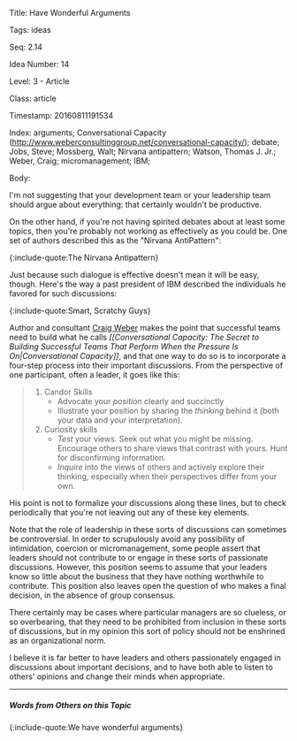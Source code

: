 Title:  Have Wonderful Arguments

Tags:   ideas

Seq:    2.14

Idea Number: 14

Level:  3 - Article

Class:  article

Timestamp: 20160811191534

Index:  arguments; Conversational Capacity (http://www.weberconsultinggroup.net/conversational-capacity/); debate; Jobs, Steve; Mossberg, Walt; Nirvana antipattern; Watson, Thomas J. Jr.; Weber, Craig; micromanagement; IBM; 

Body:

I'm not suggesting that your development team or your leadership team should argue about everything: that certainly wouldn't be productive.

On the other hand, if you're not having spirited debates about at least some topics, then you're probably not working as effectively as you could be. One set of authors described this as the "Nirvana AntiPattern":

{:include-quote:The Nirvana Antipattern}

Just because such dialogue is effective doesn't mean it will be easy, though. Here's the way a past president of IBM described the individuals he favored for such discussions:

{:include-quote:Smart, Scratchy Guys}

Author and consultant [Craig Weber](https://www.weberconsultinggroup.net/craig-weber/) makes the point that successful teams need to build what he calls <cite>[[Conversational Capacity: The Secret to Building Successful Teams That Perform When the Pressure Is On|Conversational Capacity]]</cite>, and that one way to do so is to incorporate a four-step process into their important discussions. From the perspective of one participant, often a leader, it goes like this:

<blockquote>
<ol>
<li>Candor Skills
<ul>
<li>Advocate your <em>position</em> clearly and succinctly</li>
<li>Illustrate your position by sharing the <em>thinking</em> behind it (both your data and your interpretation).</li>
</ul>
</li>
<li>Curiosity skills
<ul>
<li><em>Test</em> your views. Seek out what you might be missing. Encourage others to share views that contrast with yours. Hunt for disconfirming information.</li>
<li><em>Inquire</em> into the views of others and actively explore their thinking, especially when their perspectives differ from your own.</li>
</ul>
</li>
</ol>
</blockquote>

His point is not to formalize your discussions along these lines, but to check periodically that you're not leaving out any of these key elements.

Note that the role of leadership in these sorts of discussions can sometimes be controversial. In order to scrupulously avoid any possibility of intimidation, coercion or micromanagement, some people assert that leaders should not contribute to or engage in these sorts of passionate discussions. However, this position seems to assume that your leaders know so little about the business that they have nothing worthwhile to contribute. This position also leaves open the question of who makes a final decision, in the absence of group consensus.

There certainly may be cases where particular managers are so clueless, or so overbearing, that they need to be prohibited from inclusion in these sorts of discussions, but in my opinion this sort of policy should not be enshrined as an organizational norm.

I believe it is far better to have leaders and others passionately engaged in discussions about important decisions, and to have both able to listen to others' opinions and change their minds when appropriate.

----

##### Words from Others on this Topic

{:include-quote:We have wonderful arguments}
